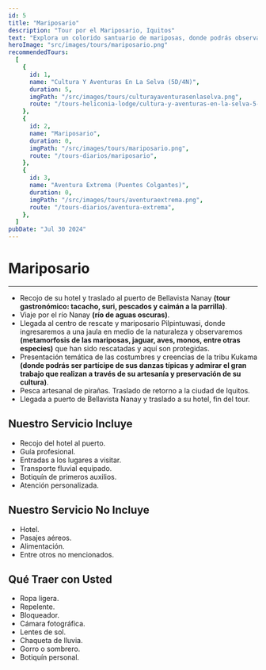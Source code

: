 ```yaml
---
id: 5
title: "Mariposario"
description: "Tour por el Mariposario, Iquitos"
text: "Explora un colorido santuario de mariposas, donde podrás observar diversas especies en su hábitat natural y aprender sobre su ciclo de vida y su importancia en el ecosistema."
heroImage: "src/images/tours/mariposario.png"
recommendedTours:
  [
    {
      id: 1,
      name: "Cultura Y Aventuras En La Selva (5D/4N)",
      duration: 5,
      imgPath: "/src/images/tours/culturayaventurasenlaselva.png",
      route: "/tours-heliconia-lodge/cultura-y-aventuras-en-la-selva-5-dias-4-noches",
    },
    {
      id: 2,
      name: "Mariposario",
      duration: 0,
      imgPath: "/src/images/tours/mariposario.png",
      route: "/tours-diarios/mariposario",
    },
    {
      id: 3,
      name: "Aventura Extrema (Puentes Colgantes)",
      duration: 0,
      imgPath: "/src/images/tours/aventuraextrema.png",
      route: "/tours-diarios/aventura-extrema",
    },
  ]
pubDate: "Jul 30 2024"
---
```


# Mariposario

---

- Recojo de su hotel y traslado al puerto de Bellavista Nanay **(tour gastronómico: tacacho, suri, pescados y caimán a la parrilla)**.
- Viaje por el río Nanay **(río de aguas oscuras)**.
- Llegada al centro de rescate y mariposario Pilpintuwasi, donde ingresaremos a una jaula en medio de la naturaleza y observaremos **(metamorfosis de las mariposas, jaguar, aves, monos, entre otras especies)** que han sido rescatadas y aquí son protegidas.
- Presentación temática de las costumbres y creencias de la tribu Kukama **(donde podrás ser partícipe de sus danzas típicas y admirar el gran trabajo que realizan a través de su artesanía y preservación de su cultura)**.
- Pesca artesanal de pirañas. Traslado de retorno a la ciudad de Iquitos.
- Llegada a puerto de Bellavista Nanay y traslado a su hotel, fin del tour.

## Nuestro Servicio Incluye

- Recojo del hotel al puerto.
- Guía profesional.
- Entradas a los lugares a visitar.
- Transporte fluvial equipado.
- Botiquín de primeros auxilios.
- Atención personalizada.

## Nuestro Servicio No Incluye

- Hotel.
- Pasajes aéreos.
- Alimentación.
- Entre otros no mencionados.

## Qué Traer con Usted

- Ropa ligera.
- Repelente.
- Bloqueador.
- Cámara fotográfica.
- Lentes de sol.
- Chaqueta de lluvia.
- Gorro o sombrero.
- Botiquín personal.
